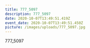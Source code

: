 ```yaml
---
title: 777_5097
description: 777_5097
date: 2020-10-07T13:49:51.419Z
event_date: 2020-10-07T13:49:51.450Z
picture: /images/uploads/777_5097.jpg
---
```

777_5097